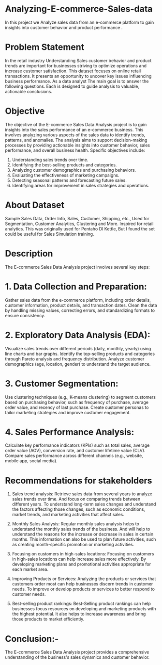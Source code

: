 # Analyzing-E-commerce-Sales-data
In this project we Analyze sales data from an e-commerce platform to gain insights into customer behavior and product performance .

# Problem Statement

In the retail industry Understanding Sales customer behavior and product trends are important for businesses striving to optimize operations and increase customer satisfaction. This dataset focuses on online retail transactions. It presents an opportunity to uncover key issues influencing business performance. As a data analyst The main goal is to answer the following questions. Each is designed to guide analysis to valuable, actionable conclusions.

# Objective
The objective of the E-commerce Sales Data Analysis project is to gain insights into the sales performance of an e-commerce business. This involves analyzing various aspects of the sales data to identify trends, patterns, and anomalies. The analysis aims to support decision-making processes by providing actionable insights into customer behavior, sales performance, and overall business health. Specific objectives include:

1. Understanding sales trends over time.
2. Identifying the best-selling products and categories.
3. Analyzing customer demographics and purchasing behaviors.
4. Evaluating the effectiveness of marketing campaigns.
5. Detecting seasonal patterns and forecasting future sales.
6. Identifying areas for improvement in sales strategies and operations.

# About Dataset

Sample Sales Data, Order Info, Sales, Customer, Shipping, etc., Used for Segmentation, Customer Analytics, Clustering and More. Inspired for retail analytics. This was originally used for Pentaho DI Kettle, But I found the set could be useful for Sales Simulation training.


# Description
The E-commerce Sales Data Analysis project involves several key steps:

# 1. Data Collection and Preparation:

Gather sales data from the e-commerce platform, including order details, customer information, product details, and transaction dates.
Clean the data by handling missing values, correcting errors, and standardizing formats to ensure consistency.

# 2. Exploratory Data Analysis (EDA):

Visualize sales trends over different periods (daily, monthly, yearly) using line charts and bar graphs.
Identify the top-selling products and categories through Pareto analysis and frequency distribution.
Analyze customer demographics (age, location, gender) to understand the target audience.

# 3. Customer Segmentation:

Use clustering techniques (e.g., K-means clustering) to segment customers based on purchasing behavior, such as frequency of purchase, average order value, and recency of last purchase.
Create customer personas to tailor marketing strategies and improve customer engagement.

# 4. Sales Performance Analysis:

Calculate key performance indicators (KPIs) such as total sales, average order value (AOV), conversion rate, and customer lifetime value (CLV).
Compare sales performance across different channels (e.g., website, mobile app, social media).

# Recommendations for stakeholders

1. Sales trend analysis: Retrieve sales data from several years to analyze sales trends over time. And focus on comparing trends between different years. To understand long-term sales changes and understand the factors affecting those changes, such as economic conditions, market trends, and marketing activities that affect sales.

2. Monthly Sales Analysis: Regular monthly sales analysis helps to understand the monthly sales trends of the business. And will help to understand the reasons for the increase or decrease in sales in certain months. This information can also be used to plan future activities, such as creating month-specific promotion or marketing activities.

3. Focusing on customers in high-sales locations: Focusing on customers in high-sales locations can help increase sales more effectively. By developing marketing plans and promotional activities appropriate for each market area.

4. Improving Products or Services: Analyzing the products or services that customers order most can help businesses discern trends in customer needs. To improve or develop products or services to better respond to customer needs.

5. Best-selling product rankings: Best-Selling product rankings can help businesses focus resources on developing and marketing products with the highest potential. It also helps to increase awareness and bring those products to market efficiently.

# Conclusion:-

The E-commerce Sales Data Analysis project provides a comprehensive understanding of the business's sales dynamics and customer behavior. 


